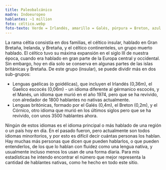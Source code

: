 ```yaml
---
title: Paleobalcánico
madre: Indoeuropeo
hablantes: ~1 million
foto: céltico.webp
foto-texto: Verde = Irlandés, amarillo = Galés, púrpura = Breton, azul = Gaelico escocés, rojo = Manés, y naranja = Córnico
---
```


La rama céltia consistía en dos familias, el céltico insular, hablado en Gran Bretaña, Irelanda, y Bretaña, y el céltico continenteles, un grupo muerto hablado. El céltico tuvo su máxima expansión en el siglo III de nuestra época, cuando era hablado en gran parte de la Europa central y occidental. Sin embargo, hoy en día solo se conserva en algunas partes de las islas británicas y Bretaña. De este grupo (insular), se puede dividir más en dos sub-grupos:

* Lenguas gaélicas (o goidélicas), que incluyen el Irlandés (0,36m), el Gaelico escocés (0,06m) - un idioma diferente al gérmanico escocés, y el Manés, un idioma que murió en el año 1974, pero que se ha revivido, con alredador de 1800 hablantes no nativas actualmente.
* Lenguas britónicas, formado por el Galés (0,4m), el Breton (0,2m), y el Córnico, otro idioma que murió en los últimos siglos pero que se ha revivido, con unos 3500 hablantes ahora.

Ningún de estos idiomas es el idioma principal o más hablado de una región o un país hoy en día. En el pasado fueron, pero actualmente son todos idiomas minoritorios, y por esto es difícil decir cuántas personas los hablan. Hay muchas más personas que dicen que pueden hablarlos, o que pueden entenderlos, de los que lo hablan con fluidez como una lengua nativa, y usualmente incluso menos los usan de una forma diaria. Para mis estadísticas he intendo encontrar el número que mejor representa la cantidad de hablantes nativas, como he hecho en todo este sitio.